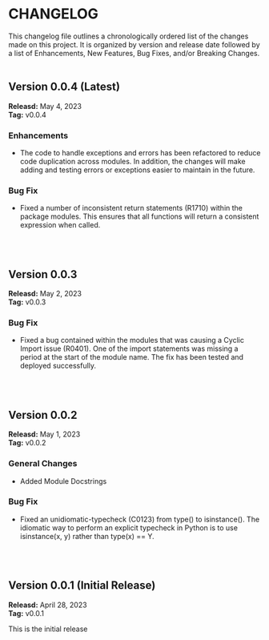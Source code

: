 # CHANGELOG
This changelog file outlines a chronologically ordered list of the changes made on this project. 
It is organized by version and release date followed by a list of Enhancements, New Features, Bug Fixes, and/or Breaking Changes.
<br /><br />


## Version 0.0.4 (Latest) 
**Releasd:** May 4, 2023<br />
**Tag:** v0.0.4

### Enhancements

  - The code to handle exceptions and errors has been refactored to reduce code duplication across modules. In addition, the changes will make adding and testing errors or exceptions easier to maintain in the future.


### Bug Fix

  - Fixed a number of inconsistent return statements (R1710) within the package modules. This ensures that all functions will return a consistent expression when called.

<br /><br />

## Version 0.0.3
**Releasd:** May 2, 2023<br />
**Tag:** v0.0.3

### Bug Fix

  - Fixed a bug contained within the modules that was causing a Cyclic Import issue (R0401). One of the import statements was missing a period at the start of the module name. The fix has been tested and deployed successfully.

<br /><br />

## Version 0.0.2 
**Releasd:** May 1, 2023<br />
**Tag:** v0.0.2

### General Changes

  - Added Module Docstrings


### Bug Fix

  - Fixed an unidiomatic-typecheck (C0123) from type() to isinstance(). The idiomatic way to perform an explicit typecheck in Python is to use isinstance(x, y) rather than type(x) == Y.

<br /><br />
## Version 0.0.1 (Initial Release)
**Releasd:** April 28, 2023<br />
**Tag:** v0.0.1

This is the initial release
